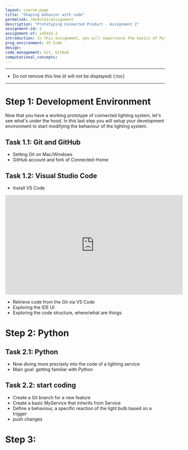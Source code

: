 ```yaml
---
layout: course-page
title: "Shaping behavior with code"
permalink: /module2/assignment
description: "Prototyping Connected Product - Assignment 2"
assignment-id: 2
assignment-of: id5415-2
introduction: In this assignment, you will experience the basics of Python programming. You will write a program that control the connected light bulb. You will rely on code written by others developers and share it with the rest of your team.
prog_environment: VS Code
design: 
code_management: Git, GitHub
computational_concepts: 
---
```


---

* Do not remove this line (it will not be displayed)
{:toc}

---



# Step 1: Development Environment

Now that you have a working prototype of connected lighting system, let's see what's under the hood. In this last step you will setup your development environment to start modifying the behaviour of the lighting system.

## Task 1.1: Git and GitHub

* Setting Git on Mac/Windows
* GitHub account and fork of Connected-Home

## Task 1.2: Visual Studio Code

* Install VS Code

<iframe width="560" height="315" src="https://www.youtube.com/embed/Sdg0ef2PpBw" frameborder="0" allow="accelerometer; autoplay; encrypted-media; gyroscope; picture-in-picture" allowfullscreen></iframe>

* Retrieve code from the Git via VS Code
* Exploring the IDE UI
* Exploring the code structure, where/what are things

# Step 2: Python

## Task 2.1: Python

* Now diving more precisely into the code of a lighting service
* Main goal: getting familiar with Python

## Task 2.2: start coding

* Create a Git branch for a new feature
* Create a basic MyService that inherits from Service
* Define a behaviour, a specific reaction of the light bulb based on a trigger
* push changes

# Step 3: 